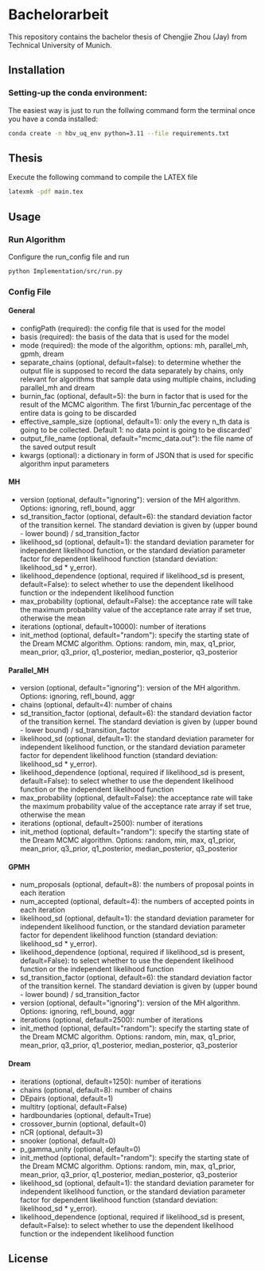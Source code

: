 # Bachelorarbeit
This repository contains the bachelor thesis of Chengjie Zhou (Jay) from Technical University of Munich.

## Installation
### Setting-up the conda environment:
The easiest way is just to run the follwing command form the terminal once you have a conda installed:
```bash
conda create -n hbv_uq_env python=3.11 --file requirements.txt
```

## Thesis
Execute the following command to compile the LATEX file
```bash
latexmk -pdf main.tex
```

## Usage

### Run Algorithm
Configure the run_config file and run  
```bash
python Implementation/src/run.py
```

### Config File
#### General
* configPath (required): the config file that is used for the model
* basis (required): the basis of the data that is used for the model
* mode (required): the mode of the algorithm, options: mh, parallel_mh, gpmh, dream
* separate_chains (optional, default=false): to determine whether the output file is supposed to record the data separately by chains, only relevant for algorithms that sample data using multiple chains, including parallel_mh and dream
* burnin_fac (optional, default=5): the burn in factor that is used for the result of the MCMC algorithm. The first 1/burnin_fac percentage of the entire data is going to be discarded
* effective_sample_size (optional, default=1): only the every n_th data is going to be collected. Default 1: no data point is going to be discarded'
* output_file_name (optional, default="mcmc_data.out"): the file name of the saved output result
* kwargs (optional): a dictionary in form of JSON that is used for specific algorithm input parameters

#### MH
* version (optional, default="ignoring"): version of the MH algorithm. Options: ignoring, refl_bound, aggr
* sd_transition_factor (optional, default=6): the standard deviation factor of the transition kernel. The standard deviation is given by (upper bound - lower bound) / sd_transition_factor
* likelihood_sd (optional, default=1): the standard deviation parameter for independent likelihood function, or the standard deviation parameter factor for dependent likelihood function (standard deviation: likelihood_sd * y_error).
* likelihood_dependence (optional, required if likelihood_sd is present, default=False): to select whether to use the dependent likelihood function or the independent likelihood function
* max_probability (optional, default=False): the acceptance rate will take the maximum probability value of the acceptance rate array if set true, otherwise the mean
* iterations (optional, default=10000): number of iterations
* init_method (optional, default="random"): specify the starting state of the Dream MCMC algorithm. Options: random, min, max, q1_prior, mean_prior, q3_prior, q1_posterior, median_posterior, q3_posterior

#### Parallel_MH
* version (optional, default="ignoring"): version of the MH algorithm. Options: ignoring, refl_bound, aggr
* chains (optional, default=4): number of chains
* sd_transition_factor (optional, default=6): the standard deviation factor of the transition kernel. The standard deviation is given by (upper bound - lower bound) / sd_transition_factor
* likelihood_sd (optional, default=1): the standard deviation parameter for independent likelihood function, or the standard deviation parameter factor for dependent likelihood function (standard deviation: likelihood_sd * y_error).
* likelihood_dependence (optional, required if likelihood_sd is present, default=False): to select whether to use the dependent likelihood function or the independent likelihood function
* max_probability (optional, default=False): the acceptance rate will take the maximum probability value of the acceptance rate array if set true, otherwise the mean
* iterations (optional, default=2500): number of iterations
* init_method (optional, default="random"): specify the starting state of the Dream MCMC algorithm. Options: random, min, max, q1_prior, mean_prior, q3_prior, q1_posterior, median_posterior, q3_posterior

#### GPMH
* num_proposals (optional, default=8): the numbers of proposal points in each iteration
* num_accepted (optional, default=4): the numbers of accepted points in each iteration
* likelihood_sd (optional, default=1): the standard deviation parameter for independent likelihood function, or the standard deviation parameter factor for dependent likelihood function (standard deviation: likelihood_sd * y_error).
* likelihood_dependence (optional, required if likelihood_sd is present, default=False): to select whether to use the dependent likelihood function or the independent likelihood function
* sd_transition_factor (optional, default=6): the standard deviation factor of the transition kernel. The standard deviation is given by (upper bound - lower bound) / sd_transition_factor
* version (optional, default="ignoring"): version of the MH algorithm. Options: ignoring, refl_bound, aggr
* iterations (optional, default=2500): number of iterations
* init_method (optional, default="random"): specify the starting state of the Dream MCMC algorithm. Options: random, min, max, q1_prior, mean_prior, q3_prior, q1_posterior, median_posterior, q3_posterior


#### Dream
* iterations (optional, default=1250): number of iterations
* chains (optional, default=8): number of chains
* DEpairs (optional, default=1)
* multitry (optional, default=False)
* hardboundaries (optional, default=True)
* crossover_burnin (optional, default=0)
* nCR (optional, default=3)
* snooker (optional, default=0)
* p_gamma_unity (optional, default=0)
* init_method (optional, default="random"): specify the starting state of the Dream MCMC algorithm. Options: random, min, max, q1_prior, mean_prior, q3_prior, q1_posterior, median_posterior, q3_posterior
* likelihood_sd (optional, default=1): the standard deviation parameter for independent likelihood function, or the standard deviation parameter factor for dependent likelihood function (standard deviation: likelihood_sd * y_error).
* likelihood_dependence (optional, required if likelihood_sd is present, default=False): to select whether to use the dependent likelihood function or the independent likelihood function 


## License

